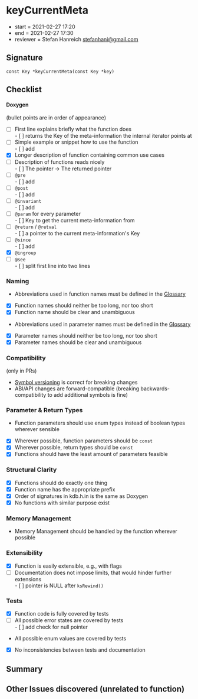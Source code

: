 # keyCurrentMeta

- start = 2021-02-27 17:20
- end = 2021-02-27 17:30
- reviewer = Stefan Hanreich <stefanhani@gmail.com>

## Signature

`const Key *keyCurrentMeta(const Key *key)`

## Checklist

#### Doxygen

(bullet points are in order of appearance)

- [ ] First line explains briefly what the function does  
       - [ ] returns the Key of the meta-information the internal iterator points at
- [ ] Simple example or snippet how to use the function  
       - [ ] add
- [x] Longer description of function containing common use cases
- [ ] Description of functions reads nicely  
       - [ ] The pointer -> The returned pointer
- [ ] `@pre`  
       - [ ] add
- [ ] `@post`  
       - [ ] add
- [ ] `@invariant`  
       - [ ] add
- [ ] `@param` for every parameter  
       - [ ] Key to get the current meta-information from
- [ ] `@return` / `@retval`  
       - [ ] a pointer to the current meta-information's Key
- [ ] `@since`  
       - [ ] add
- [x] `@ingroup`
- [ ] `@see`  
       - [ ] split first line into two lines

### Naming

- Abbreviations used in function names must be defined in the
  [Glossary](/doc/help/elektra-glossary.md)
- [x] Function names should neither be too long, nor too short
- [x] Function name should be clear and unambiguous
- Abbreviations used in parameter names must be defined in the
  [Glossary](/doc/help/elektra-glossary.md)
- [x] Parameter names should neither be too long, nor too short
- [x] Parameter names should be clear and unambiguous

### Compatibility

(only in PRs)

- [Symbol versioning](/doc/dev/symbol-versioning.md)
  is correct for breaking changes
- ABI/API changes are forward-compatible (breaking backwards-compatibility
  to add additional symbols is fine)

### Parameter & Return Types

- Function parameters should use enum types instead of boolean types
  wherever sensible
- [x] Wherever possible, function parameters should be `const`
- [x] Wherever possible, return types should be `const`
- [x] Functions should have the least amount of parameters feasible

### Structural Clarity

- [x] Functions should do exactly one thing
- [x] Function name has the appropriate prefix
- [x] Order of signatures in kdb.h.in is the same as Doxygen
- [x] No functions with similar purpose exist

### Memory Management

- Memory Management should be handled by the function wherever possible

### Extensibility

- [x] Function is easily extensible, e.g., with flags
- [ ] Documentation does not impose limits, that would hinder further extensions  
       - [ ] pointer is NULL after `ksRewind()`

### Tests

- [x] Function code is fully covered by tests
- [ ] All possible error states are covered by tests  
       - [ ] add check for null pointer
- All possible enum values are covered by tests
- [x] No inconsistencies between tests and documentation

## Summary

## Other Issues discovered (unrelated to function)

